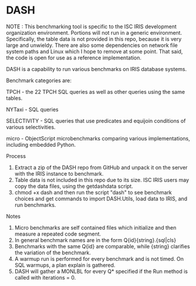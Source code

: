# DASH

NOTE : This benchmarking tool is specific to the ISC IRIS development organization environment. Portions will not run in a generic environment. Specifically, the table data is not provided in this repo, because it is very large and unwieldy. There are also some dependencies on network file system paths and Linux which I hope to remove at some point. That said, the code is open for use as a reference implementation.

DASH is a capability to run various benchmarks on IRIS database systems.

Benchmark categories are:

TPCH - the 22 TPCH SQL queries as well as other queries using the same tables.

NYTaxi - SQL queries

SELECTIVITY - SQL queries that use predicates and equijoin conditions of various selectivities.

micro - ObjectScript microbenchmarks comparing various implementations, including embedded Python.

Process

1. Extract a zip of the DASH repo from GitHub and unpack it on the server with the IRIS instance to benchmark.
2. Table data is not included in this repo due to its size. ISC IRIS users may copy the data files, using the getdashdata script.
3. chmod +x dash and then run the script "dash" to see benchmark choices and get commands to import DASH.Utils, load data to IRIS, and run benchmarks.


Notes

1. Micro benchmarks are self contained files which initialize and then measure a repeated code segment.
2. In general benchmark names are in the form Q{id}{string}.{sql|cls}
3. Benchmarks with the same Q{id} are comparable, while {string} clarifies the variation of the benchmark.
4. A warmup run is performed for every benchmark and is not timed. On SQL warmups, a plan explain is gathered.
5. DASH will gather a MONLBL for every Q* specified if the Run method is called with iterations = 0.



